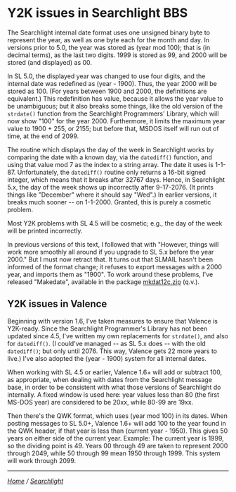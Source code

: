 Y2K issues in Searchlight BBS
=============================

The Searchlight internal date format uses one unsigned binary byte to
represent the year, as well as one byte each for the month and day. In
versions prior to 5.0, the year was stored as (year mod 100); that is
(in decimal terms), as the last two digits. 1999 is stored as 99, and
2000 will be stored (and displayed) as 00.

In SL 5.0, the displayed year was changed to use four digits, and the
internal date was redefined as (year - 1900). Thus, the year 2000 will
be stored as 100. (For years between 1900 and 2000, the definitions are
equivalent.) This redefinition has value, because it allows the year
value to be unambiguous; but it also breaks some things, like the old
version of the `strdate()` function from the Searchlight Programmers'
Library, which will now show "100" for the year 2000. Furthermore, it
limits the maximum year value to 1900 + 255, or 2155; but before that,
MSDOS itself will run out of time, at the end of 2099.

The routine which displays the day of the week in Searchlight works by
comparing the date with a known day, via the `datediff()` function, and
using that value mod 7 as the index to a string array. The date it uses
is 1-1-87. Unfortunately, the `datediff()` routine only returns a 16-bit
signed integer, which means that it breaks after 32767 days. Hence, in
Searchlight 5.x, the day of the week shows up incorrectly after
9-17-2076. (It prints things like "December" where it should say "Wed".)
In earlier versions, it breaks much sooner -- on 1-1-2000. Granted, this
is purely a cosmetic problem.

Most Y2K problems with SL 4.5 will be cosmetic; e.g., the day of the week
will be printed incorrectly.

In previous versions of this text, I followed that with "However, things
will work more smoothly all around if you upgrade to SL 5.x before the
year 2000." But I must now retract that. It turns out that SLMAIL hasn't
been informed of the format change; it refuses to export messages with a
2000 year, and imports them as "1900". To work around these problems,
I've released "Makedate", available in the package
[mkdat12c.zip](mkdat12c.zip) (q.v.).


Y2K issues in Valence
---------------------

Beginning with version 1.6, I've taken measures to ensure that Valence
is Y2K-ready. Since the Searchlight Programmer's Library has not been
updated since 4.5, I've written my own replacements for `strdate()`, and
also for `datediff()`. (I could've managed -- as SL 5.x does -- with the
old `datediff()`; but only until 2076. This way, Valence gets 22 more
years to live.) I've also adopted the (year - 1900) system for all
internal dates.

When working with SL 4.5 or earlier, Valence 1.6+ will add or subtract
100, as appropriate, when dealing with dates from the Searchlight message
base, in order to be consistent with what those versions of Searchlight do
internally. A fixed window is used here: year values less than 80 (the
first MS-DOS year) are considered to be 20xx, while 80-99 are 19xx.

Then there's the QWK format, which uses (year mod 100) in its dates. When
posting messages to SL 5.0+, Valence 1.6+ will add 100 to the year found
in the QWK header, if that year is less than (current year - 1950). This
gives 50 years on either side of the current year. Example: The current
year is 1999, so the dividing point is 49. Years 00 through 49 are taken
to represent 2000 through 2049, while 50 through 99 mean 1950 through 1999.
This system will work through 2099.

---
*[Home] / [Searchlight]*

[Home]: https://wmcbrine.com/
[Searchlight]: https://wmcbrine.com/sl/
